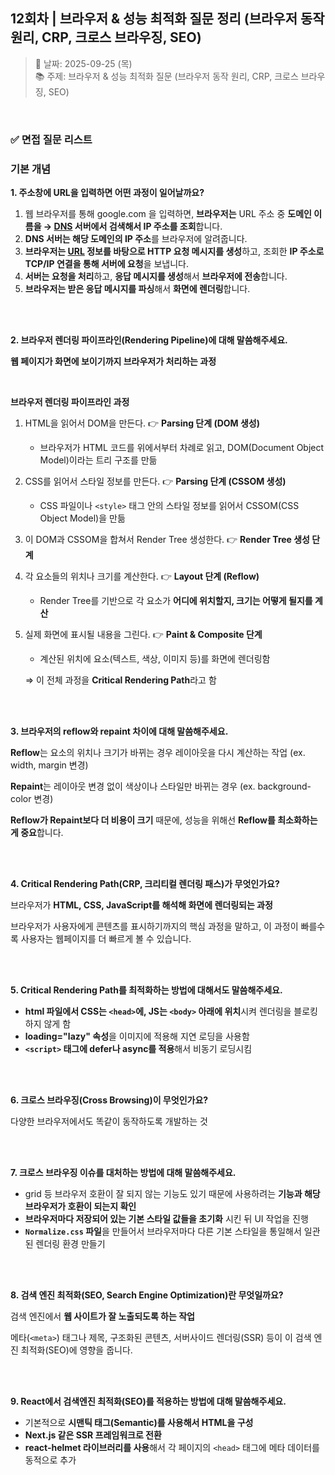 ## 12회차 | 브라우저 & 성능 최적화 질문 정리 (브라우저 동작 원리, CRP, 크로스 브라우징, SEO)

> 📅 날짜: 2025-09-25 (목) <br/>
> 📚 주제: 브라우저 & 성능 최적화 질문 (브라우저 동작 원리, CRP, 크로스 브라우징, SEO)

<br/>

### ✅ 면접 질문 리스트

### 기본 개념

**1. 주소창에 URL을 입력하면 어떤 과정이 일어날까요?**

1. 웹 브라우저를 통해 google.com 을 입력하면,
   **브라우저는** URL 주소 중 **도메인 이름을 → [DNS](https://github.com/Esoolgnah/Frontend-Interview-Questions/blob/main/Notes/important-5/what-happens-when-type-google.md#gear-dns) 서버에서 검색해서 IP 주소를 조회**합니다.
2. **DNS 서버는 해당 도메인의 IP 주소**를 브라우저에 알려줍니다.
3. **브라우저는 [URL](https://github.com/Esoolgnah/Frontend-Interview-Questions/blob/main/Notes/important-5/what-happens-when-type-google.md#gear-url) 정보를 바탕으로 HTTP 요청 메시지를 생성**하고,
   조회한 **IP 주소로 TCP/IP 연결을 통해 서버에 요청**을 보냅니다.
4. **서버는 요청을 처리**하고, **응답 메시지를 생성**해서 **브라우저에 전송**합니다.
5. **브라우저는 받은 응답 메시지를 파싱**해서 **화면에 렌더링**합니다.

<br/><br/>

**2. 브라우저 렌더링 파이프라인(Rendering Pipeline)에 대해 말씀해주세요.**

**웹 페이지가 화면에 보이기까지 브라우저가 처리하는 과정**

<br/>

**브라우저 렌더링 파이프라인 과정**

1. HTML을 읽어서 DOM을 만든다. 👉 **Parsing 단계 (DOM 생성)**
   - 브라우저가 HTML 코드를 위에서부터 차례로 읽고, DOM(Document Object Model)이라는 트리 구조를 만듦
2. CSS를 읽어서 스타일 정보를 만든다. 👉 **Parsing 단계 (CSSOM 생성)**
   - CSS 파일이나 `<style>` 태그 안의 스타일 정보를 읽어서 CSSOM(CSS Object Model)을 만듦
3. 이 DOM과 CSSOM을 합쳐서 Render Tree 생성한다. 👉 **Render Tree 생성 단계**
4. 각 요소들의 위치나 크기를 계산한다. 👉 **Layout 단계 (Reflow)**
   - Render Tree를 기반으로 각 요소가 **어디에 위치할지, 크기는 어떻게 될지를 계산**
5. 실제 화면에 표시될 내용을 그린다. 👉 **Paint & Composite 단계**

   - 계산된 위치에 요소(텍스트, 색상, 이미지 등)를 화면에 렌더링함

   ⇒ 이 전체 과정을 **Critical Rendering Path**라고 함

<br/><br/>

**3. 브라우저의 reflow와 repaint 차이에 대해 말씀해주세요.**

**Reflow**는 요소의 위치나 크기가 바뀌는 경우 레이아웃을 다시 계산하는 작업 (ex. width, margin 변경)

**Repaint**는 레이아웃 변경 없이 색상이나 스타일만 바뀌는 경우 (ex. background-color 변경)

**Reflow가 Repaint보다 더 비용이 크기** 때문에, 성능을 위해선 **Reflow를 최소화하는 게 중요**합니다.

<br/><br/>

**4. Critical Rendering Path(CRP, 크리티컬 렌더링 패스)가 무엇인가요?**

브라우저가 **HTML, CSS, JavaScript를 해석해 화면에 렌더링되는 과정**

브라우저가 사용자에게 콘텐츠를 표시하기까지의 핵심 과정을 말하고, 이 과정이 빠를수록 사용자는 웹페이지를 더 빠르게 볼 수 있습니다.

<br/><br/>

**5. Critical Rendering Path를 최적화하는 방법에 대해서도 말씀해주세요.**

- **html 파일에서 CSS는 `<head>`에, JS는 `<body>` 아래에 위치**시켜 렌더링을 블로킹하지 않게 함
- **loading="lazy" 속성**을 이미지에 적용해 지연 로딩을 사용함
- **`<script>` 태그에 defer나 async를 적용**해서 비동기 로딩시킴

<br/><br/>

**6. 크로스 브라우징(Cross Browsing)이 무엇인가요?**

다양한 브라우저에서도 똑같이 동작하도록 개발하는 것

<br/><br/>

**7. 크로스 브라우징 이슈를 대처하는 방법에 대해 말씀해주세요.**

- grid 등 브라우저 호환이 잘 되지 않는 기능도 있기 때문에 사용하려는 **기능과 해당 브라우저가 호환이 되는지 확인**
- **브라우저마다 저장되어 있는 기본 스타일 값들을 초기화** 시킨 뒤 UI 작업을 진행
- **`Normalize.css` 파일**을 만들어서 브라우저마다 다른 기본 스타일을 통일해서 일관된 렌더링 환경 만들기

<br/><br/>

**8. 검색 엔진 최적화(SEO, Search Engine Optimization)란 무엇일까요?**

검색 엔진에서 **웹 사이트가 잘 노출되도록 하는 작업**

메타(`<meta>`) 태그나 제목, 구조화된 콘텐츠, 서버사이드 렌더링(SSR) 등이 이 검색 엔진 최적화(SEO)에 영향을 줍니다.

<br/><br/>

**9. React에서 검색엔진 최적화(SEO)를 적용하는 방법에 대해 말씀해주세요.**

- 기본적으로 **시맨틱 태그(Semantic)를 사용해서 HTML을 구성**
- **Next.js 같은 SSR 프레임워크로 전환**
- **react-helmet 라이브러리를 사용**해서 각 페이지의 `<head>` 태그에 메타 데이터를 동적으로 추가

<br/>
